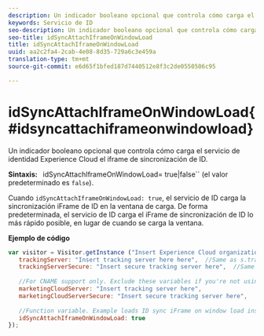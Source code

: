 ```yaml
---
description: Un indicador booleano opcional que controla cómo carga el servicio de identidad Experience Cloud el iframe de sincronización de ID.
keywords: Servicio de ID
seo-description: Un indicador booleano opcional que controla cómo carga el servicio de identidad Experience Cloud el iframe de sincronización de ID.
seo-title: idSyncAttachIframeOnWindowLoad
title: idSyncAttachIframeOnWindowLoad
uuid: aa2c2fa4-2cab-4e08-8d35-729a6c3e459a
translation-type: tm+mt
source-git-commit: e6d65f1bfed187d7440512e8f3c2de0550506c95

---
```



# idSyncAttachIframeOnWindowLoad{#idsyncattachiframeonwindowload}

Un indicador booleano opcional que controla cómo carga el servicio de identidad Experience Cloud el iframe de sincronización de ID.

**Sintaxis:** ` `idSyncAttachIframeOnWindowLoad= true|false`` (el valor predeterminado es `false`).

Cuando `idSyncAttachIframeOnWindowLoad: true`, el servicio de ID carga la sincronización iFrame de ID en la ventana de carga. De forma predeterminada, el servicio de ID carga el iFrame de sincronización de ID lo más rápido posible, en lugar de cuando se carga la ventana.

**Ejemplo de código**

```js
var visitor = Visitor.getInstance ("Insert Experience Cloud organization ID here",{ 
   trackingServer: "Insert tracking server here here",  //Same as s.trackingServer 
   trackingServerSecure: "Insert secure tracking server here",  //Same as s.trackingServerSecure 
 
   //For CNAME support only. Exclude these variables if you're not using CNAME 
   marketingCloudServer: "Insert tracking server here", 
   marketingCloudServerSecure: "Insert secure tracking server here", 
 
   //Function variable. Example loads ID sync iFrame on window load instad of ASAP. 
   idSyncAttachIframeOnWindowLoad: true 
});
```

